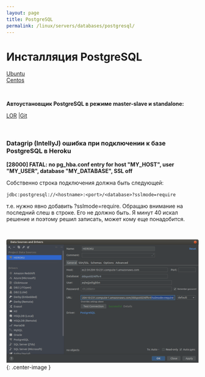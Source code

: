 ```yaml
---
layout: page
title: PostgreSQL
permalink: /linux/servers/databases/postgresql/
---
```


# Инсталляция PostgreSQL 

[Ubuntu](/linux/servers/databases/postgresql/install/ubuntu/)  
[Centos](/linux/servers/databases/postgresql/install/centos/)  

<br/>

**Автоустановщик PostgreSQL в режиме master-slave и standalone:**

<a href="https://www.linux.org.ru/news/opensource/15245410">LOR</a> |<a href="https://github.com/Anton-PG/pgsql-for-you">Git</a>

<br/>

### Datagrip (IntellyJ) ошибка при подключении к базе PostgreSQL в Heroku

**[28000] FATAL: no pg_hba.conf entry for host "MY_HOST", user "MY_USER", database "MY_DATABASE", SSL off**

Собственно строка подключения должна быть следующей:

    jdbc:postgresql://<hostname>:<port>/<database>?sslmode=require

т.е. нужно явно добавить ?sslmode=require. Обращаю внимание на последний слеш в строке. Его не должно быть. Я минут 40 искал решение и поэтому решил записать, может кому еще понадобится.

<br/>

![no pg_hba.conf entry for host](/img/linux/servers/databases/postgresql/datagrip-postgresql-heroku.png "no pg_hba.conf entry for host"){: .center-image }

